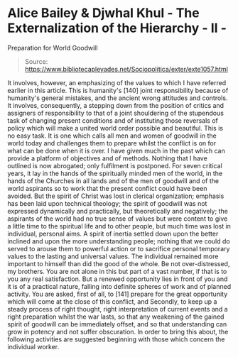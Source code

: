 # Alice Bailey & Djwhal Khul - The Externalization of the Hierarchy - II -
Preparation for World Goodwill

> Source: https://www.bibliotecapleyades.net/Sociopolitica/exter/exte1057.html

It involves, however, an emphasizing of the values to which I have referred earlier in this article. This is humanity's [140] joint responsibility because of humanity's general mistakes, and the ancient wrong attitudes and controls. It involves, consequently, a stepping down from the position of critics and assigners of responsibility to that of a joint shouldering of the stupendous task of changing present conditions and of instituting those reversals of policy which will make a united world order possible and beautiful. This is no easy task. It is one which calls all men and women of goodwill in the world today and challenges them to prepare whilst the conflict is on for what can be done when it is over.
I have given much in the past which can provide a platform of objectives and of methods. Nothing that I have outlined is now abrogated; only fulfilment is postponed. For seven critical years, it lay in the hands of the spiritually minded men of the world, in the hands of the Churches in all lands and of the men of goodwill and of the world aspirants so to work that the present conflict could have been avoided. But the spirit of Christ was lost in clerical organization; emphasis has been laid upon technical theology; the spirit of goodwill was not expressed dynamically and practically, but theoretically and negatively; the aspirants of the world had no true sense of values but were content to give a little time to the spiritual life and to other people, but much time was lost in individual, personal aims. A spirit of inertia settled down upon the better inclined and upon the more understanding people; nothing that we could do served to arouse them to powerful action or to sacrifice personal temporary values to the lasting and universal values. The individual remained more important to himself than did the good of the whole.
Be not over-distressed, my brothers. You are not alone in this but part of a vast number, if that is to you any real satisfaction.
But a renewed opportunity lies in front of you and it is of a practical nature, falling into definite spheres of work and of planned activity. You are asked, first of all, to [141] prepare for the great opportunity which will come at the close of this conflict, and
Secondly, to keep up a steady process of right thought, right interpretation of current events and a right preparation whilst the war lasts, so that any weakening of the gained spirit of goodwill can be immediately offset, and so that understanding can grow in potency and not suffer obscuration. In order to bring this about, the following activities are suggested beginning with those which concern the individual worker.
